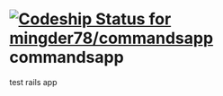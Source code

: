 [ ![Codeship Status for mingder78/commandsapp](https://codeship.io/projects/e6870cc0-23bd-0132-2ac9-66ff9c0c3cf8/status)](https://codeship.io/projects/36731)
commandsapp
===========

test rails app
